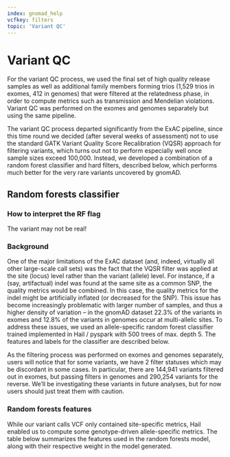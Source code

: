 ```yaml
---
index: gnomad_help
vcfkey: filters
topic: 'Variant QC'
---
```


# Variant QC

For the variant QC process, we used the final set of high quality release samples as well as additional family members forming trios (1,529 trios in exomes, 412 in genomes) that were filtered at the relatedness phase, in order to compute metrics such as transmission and Mendelian violations. Variant QC was performed on the exomes and genomes separately but using the same pipeline.

The variant QC process departed significantly from the ExAC pipeline, since this time round we decided (after several weeks of assessment) not to use the standard GATK Variant Quality Score Recalibration (VQSR) approach for filtering variants, which turns out not to perform especially well once sample sizes exceed 100,000. Instead, we developed a combination of a random forest classifier and hard filters, described below, which performs much better for the very rare variants uncovered by gnomAD.

## Random forests classifier

### How to interpret the RF flag

The variant may not be real!

### Background

One of the major limitations of the ExAC dataset (and, indeed, virtually all other large-scale call sets) was the fact that the VQSR filter was applied at the site (locus) level rather than the variant (allele) level. For instance, if a (say, artifactual) indel was found at the same site as a common SNP, the quality metrics would be combined. In this case, the quality metrics for the indel might be artificially inflated (or decreased for the SNP). This issue has become increasingly problematic with larger number of samples, and thus a higher density of variation – in the gnomAD dataset 22.3% of the variants in exomes and 12.8% of the variants in genomes occur at multi-allelic sites. To address these issues, we used an allele-specific random forest classifier trained implemented in Hail / pyspark with 500 trees of max. depth 5. The features and labels for the classifier are described below.

As the filtering process was performed on exomes and genomes separately, users will notice that for some variants, we have 2 filter statuses which may be discordant in some cases. In particular, there are 144,941 variants filtered out in exomes, but passing filters in genomes and 290,254 variants for the reverse. We’ll be investigating these variants in future analyses, but for now users should just treat them with caution.

### Random forests features

While our variant calls VCF only contained site-specific metrics, Hail enabled us to compute some genotype-driven allele-specific metrics. The table below summarizes the features used in the random forests model, along with their respective weight in the model generated.
